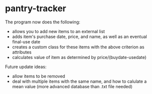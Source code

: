 # pantry-tracker

The program now does the following:
- allows you to add new items to an external list
- adds item's purchase date, price, and name, as well as an eventual final-use date
- creates a custom class for these items with the above criterion as attributes
- calculates value of item as determined by price/(buydate-usedate)

Future update ideas:
- allow items to be removed
- deal with multiple items with the same name, and how to calulate a mean value (more advanced database than .txt file needed)
